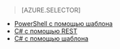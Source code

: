 > [AZURE.SELECTOR]
- [PowerShell с помощью шаблона](iot-hub-rm-template-powershell.md)
- [C# с помощью REST](iot-hub-rm-rest.md)
- [C# с помощью шаблона](iot-hub-rm-template.md)

